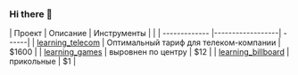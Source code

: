 ### Hi there 👋


 

| Проект      | Описание                | Инструменты |   |
| ------------- |------------------| ------|
| [learning_telecom](https://github.com/katana-13/learning_telecom)    | Оптимальный тариф для телеком-компании    | $1600 |
| [learning_games](https://github.com/katana-13/learning_games)    | выровнен по центру |   $12 |
| [learning_billboard](https://github.com/katana-13/learning_billboard)  | прикольные         |    $1 |

